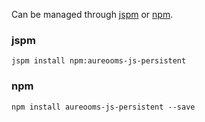 Can be managed through
[jspm](http://jspm.io)
or [npm](https://github.com/npm/npm).

### jspm
```terminal
jspm install npm:aureooms-js-persistent
```

### npm
```terminal
npm install aureooms-js-persistent --save
```

